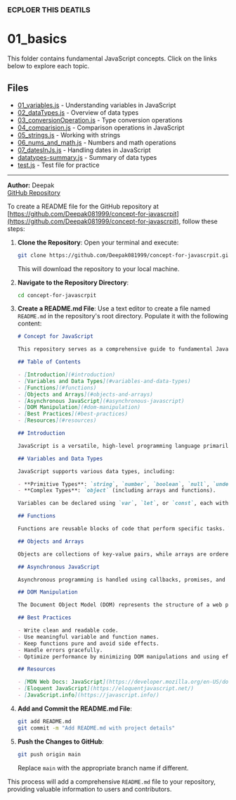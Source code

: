 ### ECPLOER THIS DEATILS
# 01_basics

This folder contains fundamental JavaScript concepts. Click on the links below to explore each topic.

## Files

- [01_variables.js](./01_basics/01_variables.js) - Understanding variables in JavaScript  
- [02_dataTypes.js](./01_basics/02_dataTypes.js) - Overview of data types  
- [03_conversionOperation.js](./01_basics/03_conversionOperation.js) - Type conversion operations  
- [04_comparision.js](./01_basics/04_comparision.js) - Comparison operations in JavaScript  
- [05_strings.js](./01_basics/05_strings.js) - Working with strings  
- [06_nums_and_math.js](./01_basics/06_nums_and_math.js) - Numbers and math operations  
- [07_datesInJs.js](./01_basics/07_datesInJs.js) - Handling dates in JavaScript  
- [datatypes-summary.js](./01_basics/datatypes-summary.js) - Summary of data types  
- [test.js](./01_basics/test.js) - Test file for practice  

---

**Author:** Deepak  
[GitHub Repository](https://github.com/Deepak081999/concept-for-javascrpit)

  

To create a README file for the GitHub repository at [https://github.com/Deepak081999/concept-for-javascrpit](https://github.com/Deepak081999/concept-for-javascrpit), follow these steps:

1. **Clone the Repository**: Open your terminal and execute:
   ```bash
   git clone https://github.com/Deepak081999/concept-for-javascrpit.git
   ```
   This will download the repository to your local machine.

2. **Navigate to the Repository Directory**:
   ```bash
   cd concept-for-javascrpit
   ```

3. **Create a README.md File**: Use a text editor to create a file named `README.md` in the repository's root directory. Populate it with the following content:

   ```markdown
   # Concept for JavaScript

   This repository serves as a comprehensive guide to fundamental JavaScript concepts. It is designed to help both beginners and experienced developers strengthen their understanding of JavaScript.

   ## Table of Contents

   - [Introduction](#introduction)
   - [Variables and Data Types](#variables-and-data-types)
   - [Functions](#functions)
   - [Objects and Arrays](#objects-and-arrays)
   - [Asynchronous JavaScript](#asynchronous-javascript)
   - [DOM Manipulation](#dom-manipulation)
   - [Best Practices](#best-practices)
   - [Resources](#resources)

   ## Introduction

   JavaScript is a versatile, high-level programming language primarily used for enhancing web pages to provide interactive features. Understanding its core concepts is essential for effective web development.

   ## Variables and Data Types

   JavaScript supports various data types, including:

   - **Primitive Types**: `string`, `number`, `boolean`, `null`, `undefined`, `symbol`, and `bigint`.
   - **Complex Types**: `object` (including arrays and functions).

   Variables can be declared using `var`, `let`, or `const`, each with its own scope and hoisting behavior.

   ## Functions

   Functions are reusable blocks of code that perform specific tasks. They can be declared using function declarations or function expressions, including arrow functions introduced in ES6.

   ## Objects and Arrays

   Objects are collections of key-value pairs, while arrays are ordered lists of values. Both are fundamental to organizing and manipulating data in JavaScript.

   ## Asynchronous JavaScript

   Asynchronous programming is handled using callbacks, promises, and async/await syntax, allowing for non-blocking operations such as API calls and timers.

   ## DOM Manipulation

   The Document Object Model (DOM) represents the structure of a web page. JavaScript can interact with and modify the DOM to update the content and style of a page dynamically.

   ## Best Practices

   - Write clean and readable code.
   - Use meaningful variable and function names.
   - Keep functions pure and avoid side effects.
   - Handle errors gracefully.
   - Optimize performance by minimizing DOM manipulations and using efficient algorithms.

   ## Resources

   - [MDN Web Docs: JavaScript](https://developer.mozilla.org/en-US/docs/Web/JavaScript)
   - [Eloquent JavaScript](https://eloquentjavascript.net/)
   - [JavaScript.info](https://javascript.info/)

   ```

4. **Add and Commit the README.md File**:
   ```bash
   git add README.md
   git commit -m "Add README.md with project details"
   ```

5. **Push the Changes to GitHub**:
   ```bash
   git push origin main
   ```
   Replace `main` with the appropriate branch name if different.

This process will add a comprehensive `README.md` file to your repository, providing valuable information to users and contributors. 
